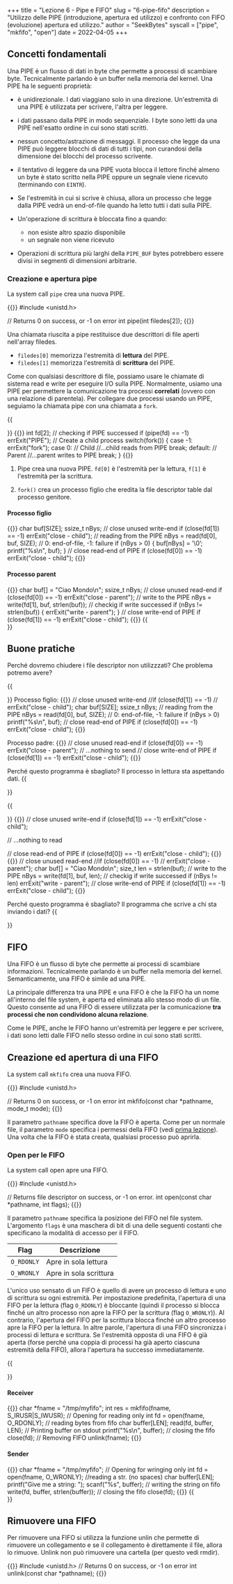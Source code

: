 +++
title = "Lezione 6 - Pipe e FIFO"
slug = "6-pipe-fifo"
description = "Utilizzo delle PIPE (introduzione, apertura ed utilizzo) e confronto con FIFO (evoluzione) apertura ed utilizzo."
author = "SeekBytes"
syscall = ["pipe", "mkfifo", "open"]
date = 2022-04-05
+++

## Concetti fondamentali

Una PIPE è un flusso di dati in byte che permette a processi di scambiare byte. Tecnicalmente parlando è un buffer nella memoria del kernel. Una PIPE ha le seguenti proprietà:

* è unidirezionale. I dati viaggiano solo in una direzione. Un'estremità di una PIPE è utilizzata per scrivere, l'altra per leggere.

* i dati passano dalla PIPE in modo sequenziale. I byte sono letti da una PIPE nell'esatto ordine in cui sono stati scritti.

* nessun concetto/astrazione di messaggi. Il processo che legge da una PIPE può leggere blocchi di dati di tutti i tipi, non curandosi della dimensione dei blocchi del processo scrivente.

* il tentativo di leggere da una PIPE vuota blocca il lettore finché almeno un byte è stato scritto nella PIPE oppure un segnale viene ricevuto (terminando con `EINTR`).

* Se l'estremità in cui si scrive è chiusa, allora un processo che legge dalla PIPE vedrà un end-of-file quando ha letto tutti i dati sulla PIPE.

* Un'operazione di scrittura è bloccata fino a quando:
	* non esiste altro spazio disponibile
	* un segnale non viene ricevuto

* Operazioni di scrittura più larghi della `PIPE_BUF` bytes potrebbero essere divisi in segmenti di dimensioni arbitrarie.

### Creazione e apertura pipe

La system call `pipe` crea una nuova PIPE. 

{{<highlight c>}}
#include <unistd.h>

// Returns 0 on success, or -1 on error
int pipe(int filedes[2]);
{{</highlight>}}

Una chiamata riuscita a pipe restituisce due descrittori di file aperti nell'array
filedes.

* `filedes[0]` memorizza l'estremità di **lettura** del PIPE.
* `filedes[1]` memorizza l'estremità di **scrittura** del PIPE.

Come con qualsiasi descrittore di file, possiamo usare le chiamate di sistema read e write per eseguire I/O sulla PIPE.
Normalmente, usiamo una PIPE per permettere la comunicazione tra processi **correlati** (ovvero con una relazione di parentela). Per collegare due processi usando un PIPE, seguiamo la chiamata pipe con una chiamata a `fork`.

{{<summary title="Creazione di una PIPE - esempio 1">}}
{{<highlight c>}}
int fd[2];
// checking if PIPE successed
if (pipe(fd) == -1)
	errExit("PIPE");
// Create a child process
switch(fork()) {
	case -1:
		errExit("fork");
	case 0: // Child
		//...child reads from PIPE
		break;
	default: // Parent
		//...parent writes to PIPE
		break;
}
{{</highlight>}}

1. Pipe crea una nuova PIPE. `fd[0]` è l'estremità per la lettura, `f[1]` è l'estremità per la scrittura. 

2. `fork()` crea un processo figlio che eredita la file descriptor table dal processo genitore.

<h4>Processo figlio</h4>
{{<highlight c>}}
char buf[SIZE];
ssize_t nBys;
// close unused write-end
if (close(fd[1]) == -1)
	errExit("close - child");
// reading from the PIPE
nBys = read(fd[0], buf, SIZE);
// 0: end-of-file, -1: failure
if (nBys > 0) {
	buf[nBys] = ’\0’;
	printf("%s\n", buf);
}
// close read-end of PIPE
if (close(fd[0]) == -1)
	errExit("close - child");
{{</highlight>}}

<h4>Processo parent</h4>
{{<highlight c>}}
char buf[] = "Ciao Mondo\n";
ssize_t nBys;
// close unused read-end
if (close(fd[0]) == -1)
	errExit("close - parent");
// write to the PIPE
nBys = write(fd[1], buf, strlen(buf));
// checkig if write successed
if (nBys != strlen(buf)) {
	errExit("write - parent");
}
// close write-end of PIPE
if (close(fd[1]) == -1)
	errExit("close - child");
{{</highlight>}}
{{</summary>}}

## Buone pratiche

Perché dovremo chiudere i file descriptor non utilizzzati? Che problema potremo avere?

{{<summary title="Esempio su come utilizzare le PIPE IN MODO SBAGLIATO 1">}}
Processo figlio:
{{<highlight c>}}
// close unused write-end
//if (close(fd[1]) == -1)
// errExit("close - child");
char buf[SIZE];
ssize_t nBys;
// reading from the PIPE
nBys = read(fd[0], buf, SIZE);
// 0: end-of-file, -1: failure
if (nBys > 0)
printf("%s\n", buf);
// close read-end of PIPE
if (close(fd[0]) == -1)
errExit("close - child");
{{</highlight>}}

Processo padre:
{{<highlight c>}}
// close unused read-end
if (close(fd[0]) == -1)
errExit("close - parent");
// ...nothing to send
// close write-end of PIPE
if (close(fd[1]) == -1)
errExit("close - child");
{{</highlight>}}

Perché questo programma è sbagliato? Il processo in lettura sta aspettando dati.
{{</summary>}}

{{<summary title="Esempio su come utilizzare le PIPE IN MODO SBAGLIATO 2">}}
{{<highlight c>}}
// close unused write-end
if (close(fd[1]) == -1)
	errExit("close - child");

// ...nothing to read

// close read-end of PIPE
if (close(fd[0]) == -1)
	errExit("close - child");
{{</highlight>}}
{{<highlight c>}}
// close unused read-end
//if (close(fd[0]) == -1)
// errExit("close - parent");
char buf[] = "Ciao Mondo\n";
size_t len = strlen(buf);
// write to the PIPE
nBys = write(fd[1], buf, len);
// checkig if write successed
if (nBys != len)
	errExit("write - parent");
// close write-end of PIPE
if (close(fd[1]) == -1)
	errExit("close - child");
{{</highlight>}}

Perché questo programma è sbagliato? Il programma che scrive a chi sta inviando i dati?
{{</summary>}}

## FIFO

Una FIFO è un flusso di byte che permette ai processi di scambiare informazioni. Tecnicalmente parlando è un buffer nella memoria del kernel. Semanticamente, una FIFO è simile ad una PIPE.

La principale differenza tra una PIPE e una FIFO è che la FIFO ha un nome all'interno del file system, è aperta ed eliminata allo stesso modo di un file. Questo consente ad una FIFO di essere utilizzata per la comunicazione **tra processi che non condividono alcuna relazione**.

Come le PIPE, anche le FIFO hanno un'estremità per leggere e per scrivere, i dati sono letti dalle FIFO nello stesso ordine in cui sono stati scritti.

## Creazione ed apertura di una FIFO

La system call `mkfifo` crea una nuova FIFO.

{{<highlight c>}}
#include <unistd.h>

// Returns 0 on success, or -1 on error
int mkfifo(const char *pathname, mode_t mode);
{{</highlight>}}

Il parametro `pathname` specifica dove la FIFO è aperta. Come per un normale file, il parametro `mode` specifica i permessi della FIFO (vedi [prima lezione](/lezioni/1-b-file-system/)). Una volta che la FIFO è stata creata, qualsiasi processo può aprirla.

### Open per le FIFO

La system call open apre una FIFO.

{{<highlight c>}}
#include <unistd.h>

// Returns file descriptor on success, or -1 on error.
int open(const char *pathname, int flags);
{{</highlight>}}

Il parametro `pathname` specifica la posizione del FIFO nel file system. L'argomento `flags` è una maschera di bit di una delle seguenti costanti che specificano la modalità di accesso per il FIFO.

Flag | Descrizione
-- | --
`O_RDONLY` | Apre in sola lettura
`O_WRONLY` | Apre in sola scrittura

L'unico uso sensato di un FIFO è quello di avere un processo di lettura e uno di scrittura su ogni estremità. Per impostazione predefinita, l'apertura di una FIFO per la lettura (flag `O_RDONLY`) è bloccante (quindi il processo si blocca finché un altro processo non apre la FIFO per la scrittura (flag `O_WRONLY`)). 
Al contrario, l'apertura del FIFO per la scrittura blocca finché un altro processo apre la FIFO per la lettura. In altre parole, l'apertura di una FIFO sincronizza i processi di lettura e scrittura. Se l'estremità opposta di una FIFO è già aperta (forse perché una coppia di processi ha già aperto ciascuna estremità della FIFO), allora l'apertura ha successo immediatamente.

{{<summary title="Esempio FIFO e sincronizzazione">}}
<h4>Receiver</h4>
{{<highlight c>}}
char *fname = "/tmp/myfifo";
int res = mkfifo(fname, S_IRUSR|S_IWUSR);
// Opening for reading only
int fd = open(fname, O_RDONLY);
// reading bytes from fifo
char buffer[LEN];
read(fd, buffer, LEN);
// Printing buffer on stdout
printf("%s\n", buffer);
// closing the fifo
close(fd);
// Removing FIFO
unlink(fname);
{{</highlight>}}

<h4>Sender</h4>
{{<highlight c>}}
char *fname = "/tmp/myfifo";
// Opening for wringing only
int fd = open(fname, O_WRONLY);
//reading a str. (no spaces)
char buffer[LEN];
printf("Give me a string: ");
scanf("%s", buffer);
// writing the string on fifo
write(fd, buffer, strlen(buffer));
// closing the fifo
close(fd);
{{</highlight>}}
{{</summary>}}

## Rimuovere una FIFO

Per rimuovere una FIFO si utilizza la funzione unlin che permette di rimuovere un collegamento e se il collegamento è direttamente il file, allora lo rimuove. Unlink non può rimuovere una cartella (per questo vedi rmdir).

{{<highlight c>}}
#include <unistd.h>
// Returns 0 on success, or -1 on error
int unlink(const char *pathname);
{{</highlight>}}